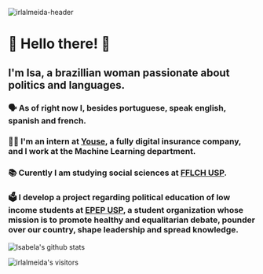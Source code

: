 ![irlalmeida-header](https://user-images.githubusercontent.com/27395209/111364292-cd5f5180-866f-11eb-8ffe-4f9c66a9836c.gif)

# :handshake: Hello there! :handshake:
## I'm Isa, a brazillian woman passionate about politics and languages. 

### :speaking_head: As of right now I, besides portuguese, speak english, spanish and french.

### :woman_technologist: I'm an intern at [Youse](https://www.youse.com.br/), a fully digital insurance company, and I work at the Machine Learning department.

### :books: Curently I am studying social sciences at [**FFLCH USP**](https://fflch.usp.br/).

### :ballot_box: I develop a project regarding political education of low income students at [**EPEP USP**](https://github.com/epepusp/), a student organization whose mission is to promote healthy and equalitarian debate, pounder over our country, shape leadership and spread knowledge.

![Isabela's github stats](https://github-readme-stats.vercel.app/api?username=irlalmeida&count_private=true&show_icons=true&hide=issues,stars&hide_border=true&theme=react)

<img alt="irlalmeida's visitors" src="https://komarev.com/ghpvc/?username=irlalmeida&color=61dafb&style=flat&label=visitors" />
